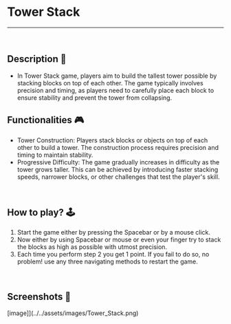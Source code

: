 # **Tower Stack**

---

<br>

## **Description 📃** 
- In Tower Stack game, players aim to build the tallest tower possible by stacking blocks on top of each other. The game typically involves precision and timing, as players need to carefully place each block to ensure stability and prevent the tower from collapsing.

## **Functionalities 🎮** 
- Tower Construction: Players stack blocks or objects on top of each other to build a tower. The construction process requires precision and timing to maintain stability.
- Progressive Difficulty: The game gradually increases in difficulty as the tower grows taller. This can be achieved by introducing faster stacking speeds, narrower blocks, or other challenges that test the player's skill.
<br>

## **How to play? 🕹️**
1. Start the game either by pressing the Spacebar or by a mouse click.
2. Now either by using Spacebar or mouse or even your finger try to stack the blocks as high as possible with utmost precision.
3. Each time you perform step 2 you get 1 point. If you fail to do so, no problem! use any three navigating methods to restart the game. 

<br>

## **Screenshots 📸**
[image]](../../assets/images/Tower_Stack.png)



<br>



